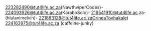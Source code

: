223282490@tut4life.ac.za(NawthviperCodes)-
224093926@tut4life.ac.za(KaraboSolo)-
216541910@tut4life.ac.za-(hlulanimelvin)-
221883128@tut4life.ac.zaOrineaTovhakale)
224163975@tut4life.ac.za (caffeine-junky)
